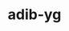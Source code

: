 ---
title: adib-yg
github: https://github.com/adib-yg
mode: dark
transition: 3s
archetype:
- Badges | Tags | Icons
---